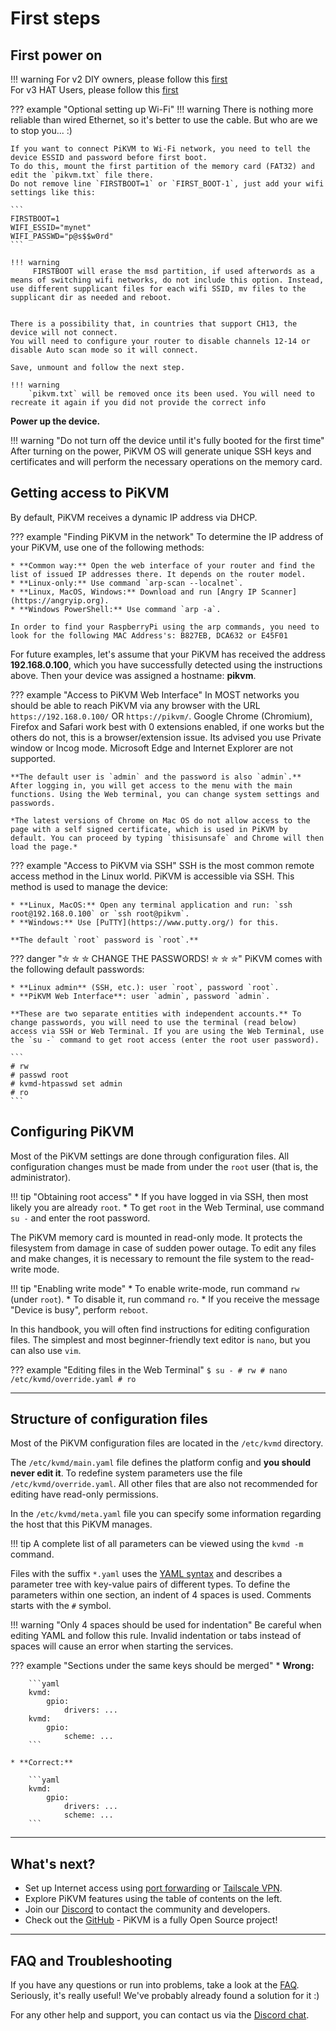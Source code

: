 # First steps

## First power on

!!! warning
    For v2 DIY owners, please follow this [first](https://github.com/pikvm/pikvm)<br />
    For v3 HAT Users, please follow this [first](https://docs.pikvm.org/v3/)


??? example "Optional setting up Wi-Fi"
    !!! warning
        There is nothing more reliable than wired Ethernet, so it's better to use the cable. But who are we to stop you... :)

    If you want to connect PiKVM to Wi-Fi network, you need to tell the device ESSID and password before first boot.
    To do this, mount the first partition of the memory card (FAT32) and edit the `pikvm.txt` file there.
    Do not remove line `FIRSTBOOT=1` or `FIRST_BOOT-1`, just add your wifi settings like this:

    ```
    FIRSTBOOT=1
    WIFI_ESSID="mynet"
    WIFI_PASSWD="p@s$$w0rd"
    ```
    
    !!! warning
         FIRSTBOOT will erase the msd partition, if used afterwords as a means of switching wifi networks, do not include this option. Instead, use different supplicant files for each wifi SSID, mv files to the supplicant dir as needed and reboot.


    There is a possibility that, in countries that support CH13, the device will not connect.
    You will need to configure your router to disable channels 12-14 or disable Auto scan mode so it will connect.
        
    Save, unmount and follow the next step.
    
    !!! warning
        `pikvm.txt` will be removed once its been used. You will need to recreate it again if you did not provide the correct info

**Power up the device.**

!!! warning "Do not turn off the device until it's fully booted for the first time"
    After turning on the power, PiKVM OS will generate unique SSH keys and certificates and will perform the necessary operations on the memory card.

## Getting access to PiKVM

By default, PiKVM receives a dynamic IP address via DHCP.

??? example "Finding PiKVM in the network"
    To determine the IP address of your PiKVM, use one of the following methods:

    * **Common way:** Open the web interface of your router and find the list of issued IP addresses there. It depends on the router model.
    * **Linux-only:** Use command `arp-scan --localnet`.
    * **Linux, MacOS, Windows:** Download and run [Angry IP Scanner](https://angryip.org).
    * **Windows PowerShell:** Use command `arp -a`.
    
    In order to find your RaspberryPi using the arp commands, you need to look for the following MAC Address's: B827EB, DCA632 or E45F01

For future examples, let's assume that your PiKVM has received the address **192.168.0.100**, which you have successfully detected using the instructions above. Then your device was assigned a hostname: **pikvm**.

??? example "Access to PiKVM Web Interface"
    In MOST networks you should be able to reach PiKVM via any browser with the URL `https://192.168.0.100/` OR `https://pikvm/`. Google Chrome (Chromium), Firefox and Safari work best with 0 extensions enabled, if one works but the others do not, this is a browser/extension issue. Its advised you use Private window or Incog mode. Microsoft Edge and Internet Explorer are not supported.

    **The default user is `admin` and the password is also `admin`.** After logging in, you will get access to the menu with the main functions. Using the Web terminal, you can change system settings and passwords.

    *The latest versions of Chrome on Mac OS do not allow access to the page with a self signed certificate, which is used in PiKVM by default. You can proceed by typing `thisisunsafe` and Chrome will then load the page.*

??? example "Access to PiKVM via SSH"
    SSH is the most common remote access method in the Linux world. PiKVM is accessible via SSH. This method is used to manage the device:

    * **Linux, MacOS:** Open any terminal application and run: `ssh root@192.168.0.100` or `ssh root@pikvm`.
    * **Windows:** Use [PuTTY](https://www.putty.org/) for this.

    **The default `root` password is `root`.**


??? danger "✮ ✮ ✮ CHANGE THE PASSWORDS! ✮ ✮ ✮"
    PiKVM comes with the following default passwords:

    * **Linux admin** (SSH, etc.): user `root`, password `root`.
    * **PiKVM Web Interface**: user `admin`, password `admin`.

    **These are two separate entities with independent accounts.** To change passwords, you will need to use the terminal (read below) access via SSH or Web Terminal. If you are using the Web Terminal, use the `su -` command to get root access (enter the root user password).

    ```
    # rw
    # passwd root
    # kvmd-htpasswd set admin
    # ro
    ```


## Configuring PiKVM

Most of the PiKVM settings are done through configuration files. All configuration changes must be made from under the `root` user (that is, the administrator).

!!! tip "Obtaining root access"
    * If you have logged in via SSH, then most likely you are already `root`.
    * To get `root` in the Web Terminal, use command `su -` and enter the root password.

The PiKVM memory card is mounted in read-only mode. It protects the filesystem from damage in case of sudden power outage. To edit any files and make changes, it is necessary to remount the file system to the read-write mode.

!!! tip "Enabling write mode"
    * To enable write-mode, run command `rw` (under `root`).
    * To disable it, run command `ro`.
    * If you receive the message "Device is busy", perform `reboot`.

In this handbook, you will often find instructions for editing configuration files. The simplest and most beginner-friendly text editor is `nano`, but you can also use `vim`.

??? example "Editing files in the Web Terminal"
    ```
    $ su -
    # rw
    # nano /etc/kvmd/override.yaml
    # ro
    ```

-----
## Structure of configuration files

Most of the PiKVM configuration files are located in the `/etc/kvmd` directory.

The `/etc/kvmd/main.yaml` file defines the platform config and **you should never edit it**. To redefine system parameters use the file `/etc/kvmd/override.yaml`. All other files that are also not recommended for editing have read-only permissions.

In the `/etc/kvmd/meta.yaml` file you can specify some information regarding the host that this PiKVM manages.

!!! tip
    A complete list of all parameters can be viewed using the `kvmd -m` command.

Files with the suffix `*.yaml` uses the [YAML syntax](https://docs.ansible.com/ansible/latest/reference_appendices/YAMLSyntax.html)
and describes a parameter tree with key-value pairs of different types.
To define the parameters within one section, an indent of 4 spaces is used.
Comments starts with the `#` symbol.

!!! warning "Only 4 spaces should be used for indentation"
    Be careful when editing YAML and follow this rule.
    Invalid indentation or tabs instead of spaces will cause an error when starting the services.

??? example "Sections under the same keys should be merged"
    * **Wrong:**

        ```yaml
        kvmd:
            gpio:
                drivers: ...
        kvmd:
            gpio:
                scheme: ...
        ```

    * **Correct:**

        ```yaml
        kvmd:
            gpio:
                drivers: ...
                scheme: ...
        ```


-----
## What's next?
* Set up Internet access using [port forwarding](port_forwarding.md) or [Tailscale VPN](tailscale.md).
* Explore PiKVM features using the table of contents on the left.
* Join our [Discord](https://discord.gg/bpmXfz5) to contact the community and developers.
* Check out the [GitHub](https://github.com/pikvm) - PiKVM is a fully Open Source project!


-----
## FAQ and Troubleshooting
If you have any questions or run into problems, take a look at the [FAQ](faq.md).
Seriously, it's really useful! We've probably already found a solution for it :)

For any other help and support, you can contact us via the [Discord chat](https://discord.gg/bpmXfz5).
